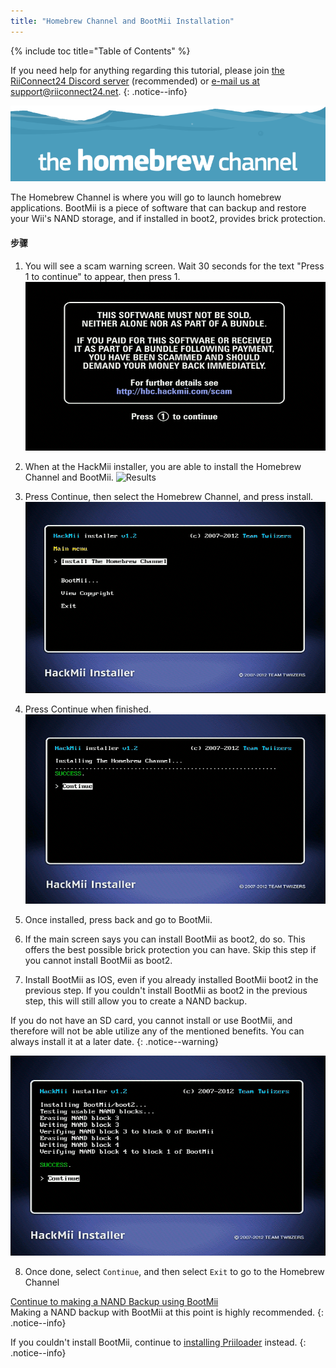 ```yaml
---
title: "Homebrew Channel and BootMii Installation"
---
```


{% include toc title="Table of Contents" %}

If you need help for anything regarding this tutorial, please join [the RiiConnect24 Discord server](https://discord.gg/rc24) (recommended) or [e-mail us at support@riiconnect24.net](mailto:support@riiconnect24.net).
{: .notice--info}

![HBC Logo](/images/hbc.png)

The Homebrew Channel is where you will go to launch homebrew applications. BootMii is a piece of software that can backup and restore your Wii's NAND storage, and if installed in boot2, provides brick protection.

#### 步骤

1. You will see a scam warning screen. Wait 30 seconds for the text "Press 1 to continue" to appear, then press 1. ![Scam Screen](/images/Wii/ScamScreen.png)

2. When at the HackMii installer, you are able to install the Homebrew Channel and BootMii. ![Results](/images/Wii/Results.png)

3. Press Continue, then select the Homebrew Channel, and press install. ![Install the Homebrew Channel](/images/Wii/InstallHomebrewChannel.png)

4. Press Continue when finished. ![Success Installing the Homebrew Channel](/images/Wii/SuccessHBC.png)

5. Once installed, press back and go to BootMii.
6. If the main screen says you can install BootMii as boot2, do so. This offers the best possible brick protection you can have. Skip this step if you cannot install BootMii as boot2.
7. Install BootMii as IOS, even if you already installed BootMii boot2 in the previous step. If you couldn't install BootMii as boot2 in the previous step, this will still allow you to create a NAND backup.

If you do not have an SD card, you cannot install or use BootMii, and therefore will not be able utilize any of the mentioned benefits. You can always install it at a later date.
{: .notice--warning}

![BootMii Installation](/images/Wii/InstallBootMii.png)

8. Once done, select `Continue`, and then select `Exit` to go to the Homebrew Channel

[Continue to making a NAND Backup using BootMii](bootmii)<br> Making a NAND backup with BootMii at this point is highly recommended.
{: .notice--info}

If you couldn't install BootMii, continue to [installing Priiloader](priiloader) instead.
{: .notice--info}

